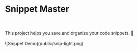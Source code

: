 <h1>Snippet Master</h1>
<br/>
<br/>
This project helps you save and organize your code snippets. 🚀
<br/>
<br/>
![Snippet Demo](public/snip-light.png)
